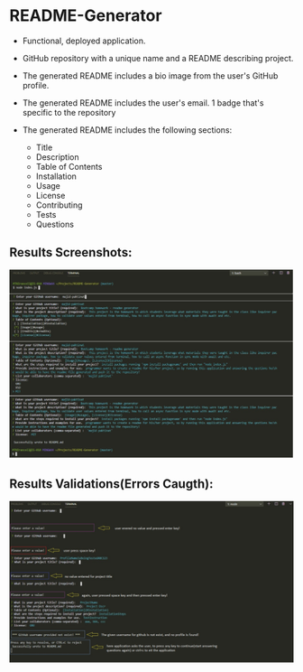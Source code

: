 # README-Generator

* Functional, deployed application.

* GitHub repository with a unique name and a README describing project.

* The generated README includes a bio image from the user's GitHub profile.

 * The generated README includes the user's email.
 1 badge that's specific to the repository
 * The generated README includes the following sections: 
   * Title
   * Description
   * Table of Contents
   * Installation
   * Usage
   * License
   * Contributing
   * Tests
   * Questions


 ## Results Screenshots:
![Screenshot step by step](/Markdown/Screenshot1.jpg) 

## Results Validations(Errors Caugth):
![Screenshot With Errors Caugth](/Markdown/Screenshot2.jpg)


